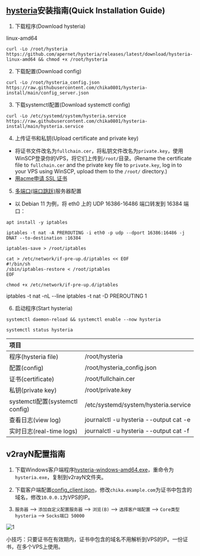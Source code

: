## [hysteria](https://github.com/apernet/hysteria/releases)安装指南(Quick Installation Guide)

1. 下载程序(Download hysteria)

linux-amd64
```
curl -Lo /root/hysteria https://github.com/apernet/hysteria/releases/latest/download/hysteria-linux-amd64 && chmod +x /root/hysteria
```

2. 下载配置(Download config)

```
curl -Lo /root/hysteria_config.json https://raw.githubusercontent.com/chika0801/hysteria-install/main/config_server.json
```

3. 下载systemctl配置(Download systemctl config)

```
curl -Lo /etc/systemd/system/hysteria.service https://raw.githubusercontent.com/chika0801/hysteria-install/main/hysteria.service
```

4. 上传证书和私钥(Upload certificate and private key)

- 将证书文件改名为`fullchain.cer`，将私钥文件改名为`private.key`，使用WinSCP登录你的VPS，将它们上传到`/root/`目录。(Rename the certificate file to `fullchain.cer` and the private key file to `private.key`, log in to your VPS using WinSCP, upload them to the `/root/` directory.)
- [用acme申请 SSL 证书](https://github.com/chika0801/Xray-install#1%E7%94%A8acme%E7%94%B3%E8%AF%B7-ssl-%E8%AF%81%E4%B9%A6)

5. [多端口(端口跳跃)](https://hysteria.network/zh/docs/port-hopping/#%e6%9c%8d%e5%8a%a1%e7%ab%af%e9%85%8d%e7%bd%ae)服务器配置

- 以 Debian 11 为例，将 eth0 上的 UDP 16386-16486 端口转发到 16384 端口：

```
apt install -y iptables
```

```
iptables -t nat -A PREROUTING -i eth0 -p udp --dport 16386:16486 -j DNAT --to-destination :16384
```

```
iptables-save > /root/iptables
```

```
cat > /etc/network/if-pre-up.d/iptables << EOF
#!/bin/sh
/sbin/iptables-restore < /root/iptables
EOF
```

```
chmod +x /etc/network/if-pre-up.d/iptables
```

iptables -t nat -nL --line
iptables -t nat -D PREROUTING 1


6. 启动程序(Start hysteria)

```
systemctl daemon-reload && systemctl enable --now hysteria
```

```
systemctl status hysteria
```

| 项目 | |
| :--- | :--- |
| 程序(hysteria file) | /root/hysteria |
| 配置(config) | /root/hysteria_config.json |
| 证书(certificate) | /root/fullchain.cer |
| 私钥(private key) | /root/private.key |
| systemctl配置(systemctl config) | /etc/systemd/system/hysteria.service |
| 查看日志(view log) | journalctl -u hysteria --output cat -e |
| 实时日志(real-time logs) | journalctl -u hysteria --output cat -f |

## v2rayN配置指南

1. 下载Windows客户端程序[hysteria-windows-amd64.exe](https://github.com/HyNetwork/hysteria/releases/latest/download/hysteria-windows-amd64.exe)，重命令为`hysteria.exe`，复制到v2rayN文件夹。

2. 下载客户端配置[config_client.json](https://raw.githubusercontent.com/chika0801/hysteria-install/main/config_clinet.json)，修改`chika.example.com`为证书中包含的域名，修改`10.0.0.1`为VPS的IP。

3. `服务器` ——> `添加自定义配置服务器` ——> `浏览(B)` ——> `选择客户端配置` ——> `Core类型 hysteria` ——> `Socks端口 50000`

![1](https://user-images.githubusercontent.com/88967758/195763557-f9706952-f2fc-466f-9787-bf00d138562d.jpg)

小技巧：只要证书在有效期内，证书中包含的域名不用解析到VPS的IP。一份证书，在多个VPS上使用。
